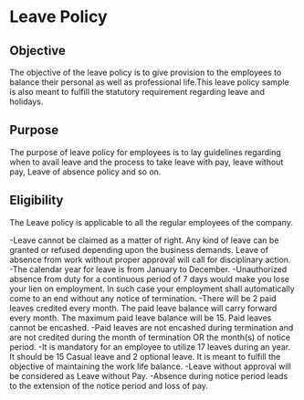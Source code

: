 # Leave Policy

## Objective

 The objective of the leave policy is to give provision to the employees to balance their personal as well as professional life.This leave policy sample is also meant to fulfill the statutory requirement regarding leave and holidays. 

## Purpose

The purpose of leave policy for employees is to lay guidelines regarding when to avail leave and the process to take leave with pay, leave without pay, Leave of absence policy and so on.

## Eligibility

 The Leave policy is applicable to all the regular employees of the company.

 -Leave cannot be claimed as a matter of right. Any kind of leave can be granted or refused depending upon the business demands. Leave of absence from work without proper approval will call for disciplinary action.  
-The calendar year for leave is from January to December.
-Unauthorized absence from duty for a continuous period of 7 days would make you lose your lien on employment. In such case your employment shall automatically come to an end without any notice of termination.
-There will be 2 paid leaves credited every month. The paid leave balance will carry forward every month. The maximum paid leave balance will be 15. Paid leaves cannot be encashed.
-Paid leaves are not encashed during termination and are not credited during the month of termination OR the month(s) of notice period.
-It is mandatory for an employee to utilize 17 leaves during an year. It should be 15 Casual leave and 2 optional leave. It is meant to fulfill the objective of maintaining the work life balance.
-Leave without approval will be considered as Leave without Pay.
-Absence during notice period leads to the extension of the notice period and loss of pay.